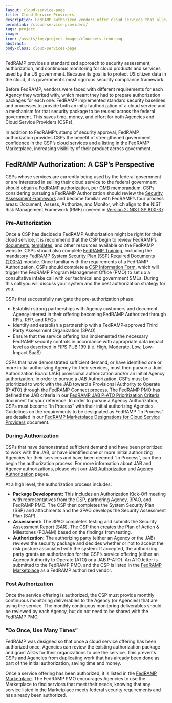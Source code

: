 ```yaml
---
layout: cloud-service-page
title: Cloud Service Providers
description: FedRAMP authorized vendors offer cloud services that allow Federal Agencies to securely and quickly meet their mission needs. 
permalink: /cloud-service-providers/
tags: project
image: 
icon: /assets/img/project-images/cloudserv-icon.png
abstract: 
body-class: cloud-services-page
---
```


FedRAMP provides a standardized approach to security assessment, authorization, and continuous monitoring for cloud products and services used by the US government. Because its goal is to protect US citizen data in the cloud, it is government’s most rigorous security compliance framework.

Before FedRAMP, vendors were faced with different requirements for each Agency they worked with, which meant they had to prepare authorization packages for each one. FedRAMP implemented standard security baselines and processes to provide both an initial authorization of a cloud service and a mechanism for that security package to be reused across the federal government. This saves time, money, and effort for both Agencies and Cloud Service Providers (CSPs). 

In addition to FedRAMP’s stamp of security approval, FedRAMP authorization provides CSPs the benefit of strengthened government confidence in the CSP’s cloud services and a listing in the FedRAMP Marketplace, increasing visibility of their product across government.

## FedRAMP Authorization: A CSP’s Perspective 
CSPs whose services are currently being used by the federal government or are interested in selling their cloud service to the federal government should obtain a FedRAMP authorization, per <a href="{{site.baseurl}}/assets/resources/documents/FedRAMP_Policy_Memo.pdf">OMB memorandum</a>. CSPs considering pursuing a FedRAMP Authorization should review the <a href="{{site.baseurl}}/assets/resources/documents/FedRAMP_Security_Assessment_Framework.pdf"> Security Assessment Framework</a> and become familiar with FedRAMP’s four process areas: Document, Assess, Authorize, and Monitor, which align to the NIST Risk Management Framework (RMF) covered in <a href="https://csrc.nist.gov/publications/detail/sp/800-37/rev-2/final">Version 2: NIST SP 800-37</a>. 

<section id="pre-auth">
<h3>Pre-Authorization </h3>
<p>Once a CSP has decided a FedRAMP Authorization might be right for their cloud service, it is recommend that the CSP begin to review FedRAMP’s <a href="{{site.baseurl}}/documents">documents</a>, <a href="{{site.baseurl}}/templates">templates</a>, and other resources available on the FedRAMP website. CSPs should also complete <a href="{{site.baseurl}}/training">FedRAMP Training</a>, including the mandatory <a href="https://www.youtube.com/watch?v=Ot90vW9jQuk&feature=youtu.be">FedRAMP System Security Plan (SSP) Required Documents (200-A)</a> module. Once familiar with the requirements of a FedRAMP Authorization, CSPs should complete a <a href="https://docs.google.com/forms/d/e/1FAIpQLScU4_x5UK53d0PUUDsOdqWyzUvAN1-yFJ1NxffT7PkGkCiuPg/viewform">CSP Information Form</a>, which will trigger the FedRAMP Program Management Office (PMO) to set up a consultative intake call with our technical and government SMEs. During this call you will discuss your system and the best authorization strategy for you. </p>
<p>CSPs that successfully navigate the pre-authorization phase:</p>
<ul>
<li>Establish strong partnerships with Agency customers and document Agency interest in their offering becoming FedRAMP Authorized through RFIs, RFP, and RFQs </li>
<li>Identify and establish a partnership with a FedRAMP-approved Third Party Assessment Organization (3PAO)</li>
<li>Ensure that the service offering has implemented the necessary FedRAMP security controls in accordance with appropriate data impact level as described in <a href="http://nvlpubs.nist.gov/nistpubs/FIPS/NIST.FIPS.199.pdf">FIPS PUB 199</a> (i.e. High, Moderate, Low, Low-Impact SaaS)
</li>
</ul>
<p>CSPs that have demonstrated sufficient demand, or have identified one or more initial authorizing Agency for their services, must then pursue a Joint Authorization Board (JAB) provisional authorization and/or an initial Agency authorization. In order to pursue a JAB Authorization, CSPs must be prioritized to work with the JAB toward a Provisional Authority to Operate (P-ATO) through the FedRAMP Connect process. The FedRAMP PMO has defined the JAB criteria in our <a href="{{site.baseurl}}/">FedRAMP JAB P-ATO Prioritization Criteria</a> document for your reference. In order to pursue a Agency Authorization, CSPs must become “In Process” with their initial authorizing Agencies. Guidelines on the requirements to be designated as FedRAMP “In Process” are detailed in our <a href="{{site.baseurl}}/assets/resources/documents/FedRAMP_Marketplace_Designations_for_Cloud_Service_Providers.pdf">FedRAMP Marketplace Designations for Cloud Service Providers</a></a> document. </p>
</section>

<section id="during-auth">

<h3>During Authorization</h3>
<p>CSPs that have demonstrated sufficient demand and have been prioritized to work with the JAB, or have identified one or more initial authorizing Agencies for their services and have been deemed “In Process”, can then begin the authorization process. For more information about JAB and Agency authorizations, please visit our <a href="{{site.baseurl}}/jab-authorization">JAB Authorization</a> and <a href="{{site.baseurl}}/agency-authorization">Agency Authorization</a> pages. 
</p>

<p>At a high level, the authorization process includes:</p>
<ul>
<li><strong>Package Development:</strong> This includes an Authorization Kick-Off meeting with representatives from the CSP, partnering Agency, 3PAO, and FedRAMP PMO. The CSP then completes the System Security Plan (SSP) and attachments and the 3PAO develops the Security Assessment Plan (SAP).</li>
<li><strong>Assessment:</strong> The 3PAO completes testing and submits the Security Assessment Report (SAR). The CSP then creates the Plan of Action & Milestones (POA&M) based on the findings from testing.</li>
<li><strong>Authorization:</strong> The authorizing party (either an Agency or the JAB) reviews the security package and decides whether or not to accept the risk posture associated with the system. If accepted, the authorizing party grants an authorization for the CSP’s service offering (either an Agency Authority to Operate (ATO) or a JAB P-ATO). An ATO letter is submitted to the FedRAMP PMO, and the CSP is listed in the <a href="https://marketplace.fedramp.gov/">FedRAMP Marketplace</a> as a FedRAMP authorized vendor.</li>
</ul>
</section>
<section id="post-auth">

<h3>Post Authorization</h3>
<p>Once the service offering is authorized, the CSP must provide monthly continuous monitoring deliverables to the Agency (or Agencies) that are using the service. The monthly continuous monitoring deliverables should be reviewed by each Agency, but do not need to be shared with the FedRAMP PMO.</p>
</section>

<section id="do-once">

<h3>“Do Once, Use Many Times”</h3>
<p>FedRAMP was designed so that once a cloud service offering has been authorized once, Agencies can review the existing authorization package and grant ATOs for their organizations to use the service. This prevents CSPs and Agencies from duplicating work that has already been done as part of the initial authorization, saving time and money.</p>

<p>Once a service offering has been authorized, it is listed in the <a href="https://marketplace.fedramp.gov/">FedRAMP Marketplace</a>. The FedRAMP PMO encourages Agencies to use the Marketplace to find services that meet their needs, knowing that any service listed in the Marketplace meets federal security requirements and has already been authorized.</p>
</section>

